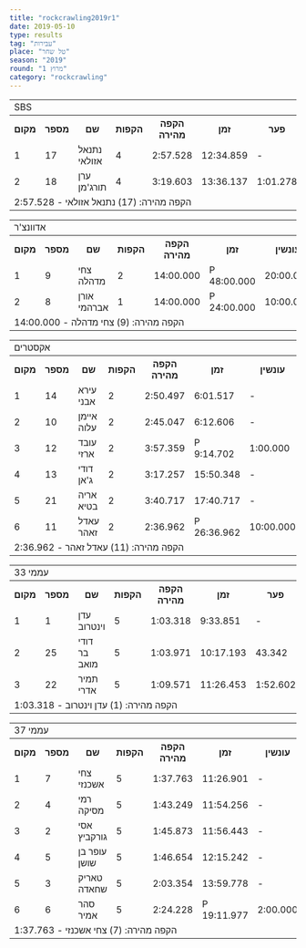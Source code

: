 ```yaml
---
title: "rockcrawling2019r1"
date: 2019-05-10
type: results
tag: "עבירות"
place: "טל שחר"
season: "2019"
round: "מרוץ 1"
category: "rockcrawling"
---
```

<table class="line_color">
    <tr>
        <td colspan="99" class="title_font">SBS</td>
    </tr>
    <tr class="rnkh_bkcolor">
        <th class="rnkh_font">מקום</th>
        <th class="rnkh_font">מספר</th>
        <th class="rnkh_font">שם</th>
        <th class="rnkh_font">הקפות</th>
        <th class="rnkh_font">הקפה מהירה</th>
        <th class="rnkh_font">זמן</th>
        <th class="rnkh_font">פער</th>
    </tr>
    <tr class="rnk_bkcolor OddRow">
        <td class="rnk_font">1</td>
        <td class="rnk_font highlight">17</td>
        <td class="rnk_font">נתנאל אזולאי</td>
        <td class="rnk_font">4</td>
        <td class="rnk_font">2:57.528</td>
        <td class="rnk_font">12:34.859</td>
        <td class="rnk_font">-</td>
    </tr>
    <tr class="rnk_bkcolor EvenRow">
        <td class="rnk_font">2</td>
        <td class="rnk_font highlight">18</td>
        <td class="rnk_font">ערן תורג'מן</td>
        <td class="rnk_font">4</td>
        <td class="rnk_font">3:19.603</td>
        <td class="rnk_font">13:36.137</td>
        <td class="rnk_font">1:01.278</td>
    </tr>
    <tr>
        <td colspan="99" class="comment_font">הקפה מהירה: (17) נתנאל אזולאי - 2:57.528</td>
    </tr>
</table>
<table class="line_color">
    <tr>
        <td colspan="99" class="title_font">אדוונצ'ר</td>
    </tr>
    <tr class="rnkh_bkcolor">
        <th class="rnkh_font">מקום</th>
        <th class="rnkh_font">מספר</th>
        <th class="rnkh_font">שם</th>
        <th class="rnkh_font">הקפות</th>
        <th class="rnkh_font">הקפה מהירה</th>
        <th class="rnkh_font">זמן</th>
        <th class="rnkh_font">עונשין</th>
        <th class="rnkh_font">פער</th>
    </tr>
    <tr class="rnk_bkcolor OddRow">
        <td class="rnk_font">1</td>
        <td class="rnk_font highlight">9</td>
        <td class="rnk_font">צחי מדהלה</td>
        <td class="rnk_font">2</td>
        <td class="rnk_font">14:00.000</td>
        <td class="rnk_font penalty">P 48:00.000</td>
        <td class="rnk_font">20:00.000</td>
        <td class="rnk_font">-</td>
    </tr>
    <tr class="rnk_bkcolor EvenRow">
        <td class="rnk_font">2</td>
        <td class="rnk_font highlight">8</td>
        <td class="rnk_font">אורן אברהמי</td>
        <td class="rnk_font">1</td>
        <td class="rnk_font">14:00.000</td>
        <td class="rnk_font penalty">P 24:00.000</td>
        <td class="rnk_font">10:00.000</td>
        <td class="rnk_font">1 הקפה</td>
    </tr>
    <tr>
        <td colspan="99" class="comment_font">הקפה מהירה: (9) צחי מדהלה - 14:00.000</td>
    </tr>
</table>
<table class="line_color">
    <tr>
        <td colspan="99" class="title_font">אקסטרים</td>
    </tr>
    <tr class="rnkh_bkcolor">
        <th class="rnkh_font">מקום</th>
        <th class="rnkh_font">מספר</th>
        <th class="rnkh_font">שם</th>
        <th class="rnkh_font">הקפות</th>
        <th class="rnkh_font">הקפה מהירה</th>
        <th class="rnkh_font">זמן</th>
        <th class="rnkh_font">עונשין</th>
        <th class="rnkh_font">פער</th>
    </tr>
    <tr class="rnk_bkcolor OddRow">
        <td class="rnk_font">1</td>
        <td class="rnk_font highlight">14</td>
        <td class="rnk_font">עירא אבני</td>
        <td class="rnk_font">2</td>
        <td class="rnk_font">2:50.497</td>
        <td class="rnk_font">6:01.517</td>
        <td class="rnk_font">-</td>
        <td class="rnk_font">-</td>
    </tr>
    <tr class="rnk_bkcolor EvenRow">
        <td class="rnk_font">2</td>
        <td class="rnk_font highlight">10</td>
        <td class="rnk_font">איימן עלוה</td>
        <td class="rnk_font">2</td>
        <td class="rnk_font">2:45.047</td>
        <td class="rnk_font">6:12.606</td>
        <td class="rnk_font">-</td>
        <td class="rnk_font">11.089</td>
    </tr>
    <tr class="rnk_bkcolor OddRow">
        <td class="rnk_font">3</td>
        <td class="rnk_font highlight">12</td>
        <td class="rnk_font">עובד ארזי</td>
        <td class="rnk_font">2</td>
        <td class="rnk_font">3:57.359</td>
        <td class="rnk_font penalty">P 9:14.702</td>
        <td class="rnk_font">1:00.000</td>
        <td class="rnk_font">3:13.185</td>
    </tr>
    <tr class="rnk_bkcolor EvenRow">
        <td class="rnk_font">4</td>
        <td class="rnk_font highlight">13</td>
        <td class="rnk_font">דודי ג'אן</td>
        <td class="rnk_font">2</td>
        <td class="rnk_font">3:17.257</td>
        <td class="rnk_font">15:50.348</td>
        <td class="rnk_font">-</td>
        <td class="rnk_font">9:48.831</td>
    </tr>
    <tr class="rnk_bkcolor OddRow">
        <td class="rnk_font">5</td>
        <td class="rnk_font highlight">21</td>
        <td class="rnk_font">אריה בטיא</td>
        <td class="rnk_font">2</td>
        <td class="rnk_font">3:40.717</td>
        <td class="rnk_font">17:40.717</td>
        <td class="rnk_font">-</td>
        <td class="rnk_font">11:39.200</td>
    </tr>
    <tr class="rnk_bkcolor EvenRow">
        <td class="rnk_font">6</td>
        <td class="rnk_font highlight">11</td>
        <td class="rnk_font">עאדל זאהר</td>
        <td class="rnk_font">2</td>
        <td class="rnk_font">2:36.962</td>
        <td class="rnk_font penalty">P 26:36.962</td>
        <td class="rnk_font">10:00.000</td>
        <td class="rnk_font">20:35.445</td>
    </tr>
    <tr>
        <td colspan="99" class="comment_font">הקפה מהירה: (11) עאדל זאהר - 2:36.962</td>
    </tr>
</table>
<table class="line_color">
    <tr>
        <td colspan="99" class="title_font">עממי 33</td>
    </tr>
    <tr class="rnkh_bkcolor">
        <th class="rnkh_font">מקום</th>
        <th class="rnkh_font">מספר</th>
        <th class="rnkh_font">שם</th>
        <th class="rnkh_font">הקפות</th>
        <th class="rnkh_font">הקפה מהירה</th>
        <th class="rnkh_font">זמן</th>
        <th class="rnkh_font">פער</th>
    </tr>
    <tr class="rnk_bkcolor OddRow">
        <td class="rnk_font">1</td>
        <td class="rnk_font highlight">1</td>
        <td class="rnk_font">עדן וינטרוב</td>
        <td class="rnk_font">5</td>
        <td class="rnk_font">1:03.318</td>
        <td class="rnk_font">9:33.851</td>
        <td class="rnk_font">-</td>
    </tr>
    <tr class="rnk_bkcolor EvenRow">
        <td class="rnk_font">2</td>
        <td class="rnk_font highlight">25</td>
        <td class="rnk_font">דודי בר מואב</td>
        <td class="rnk_font">5</td>
        <td class="rnk_font">1:03.971</td>
        <td class="rnk_font">10:17.193</td>
        <td class="rnk_font">43.342</td>
    </tr>
    <tr class="rnk_bkcolor OddRow">
        <td class="rnk_font">3</td>
        <td class="rnk_font highlight">22</td>
        <td class="rnk_font">תמיר אדרי</td>
        <td class="rnk_font">5</td>
        <td class="rnk_font">1:09.571</td>
        <td class="rnk_font">11:26.453</td>
        <td class="rnk_font">1:52.602</td>
    </tr>
    <tr>
        <td colspan="99" class="comment_font">הקפה מהירה: (1) עדן וינטרוב - 1:03.318</td>
    </tr>
</table>
<table class="line_color">
    <tr>
        <td colspan="99" class="title_font">עממי 37</td>
    </tr>
    <tr class="rnkh_bkcolor">
        <th class="rnkh_font">מקום</th>
        <th class="rnkh_font">מספר</th>
        <th class="rnkh_font">שם</th>
        <th class="rnkh_font">הקפות</th>
        <th class="rnkh_font">הקפה מהירה</th>
        <th class="rnkh_font">זמן</th>
        <th class="rnkh_font">עונשין</th>
        <th class="rnkh_font">פער</th>
    </tr>
    <tr class="rnk_bkcolor EvenRow">
        <td class="rnk_font">1</td>
        <td class="rnk_font highlight">7</td>
        <td class="rnk_font">צחי אשכנזי</td>
        <td class="rnk_font">5</td>
        <td class="rnk_font">1:37.763</td>
        <td class="rnk_font">11:26.901</td>
        <td class="rnk_font">-</td>
        <td class="rnk_font">-</td>
    </tr>
    <tr class="rnk_bkcolor OddRow">
        <td class="rnk_font">2</td>
        <td class="rnk_font highlight">4</td>
        <td class="rnk_font">רמי מסיקה</td>
        <td class="rnk_font">5</td>
        <td class="rnk_font">1:43.249</td>
        <td class="rnk_font">11:54.256</td>
        <td class="rnk_font">-</td>
        <td class="rnk_font">27.355</td>
    </tr>
    <tr class="rnk_bkcolor EvenRow">
        <td class="rnk_font">3</td>
        <td class="rnk_font highlight">2</td>
        <td class="rnk_font">אסי גורקביץ</td>
        <td class="rnk_font">5</td>
        <td class="rnk_font">1:45.873</td>
        <td class="rnk_font">11:56.443</td>
        <td class="rnk_font">-</td>
        <td class="rnk_font">29.542</td>
    </tr>
    <tr class="rnk_bkcolor OddRow">
        <td class="rnk_font">4</td>
        <td class="rnk_font highlight">5</td>
        <td class="rnk_font">עופר בן שושן</td>
        <td class="rnk_font">5</td>
        <td class="rnk_font">1:46.654</td>
        <td class="rnk_font">12:15.242</td>
        <td class="rnk_font">-</td>
        <td class="rnk_font">48.341</td>
    </tr>
    <tr class="rnk_bkcolor EvenRow">
        <td class="rnk_font">5</td>
        <td class="rnk_font highlight">3</td>
        <td class="rnk_font">טאריק שחאדה</td>
        <td class="rnk_font">5</td>
        <td class="rnk_font">2:03.354</td>
        <td class="rnk_font">13:59.778</td>
        <td class="rnk_font">-</td>
        <td class="rnk_font">2:32.877</td>
    </tr>
    <tr class="rnk_bkcolor OddRow">
        <td class="rnk_font">6</td>
        <td class="rnk_font highlight">6</td>
        <td class="rnk_font">סהר אמיר</td>
        <td class="rnk_font">5</td>
        <td class="rnk_font">2:24.228</td>
        <td class="rnk_font penalty">P 19:11.977</td>
        <td class="rnk_font">2:00.000</td>
        <td class="rnk_font">7:45.076</td>
    </tr>
    <tr>
        <td colspan="99" class="comment_font">הקפה מהירה: (7) צחי אשכנזי - 1:37.763</td>
    </tr>
</table>
